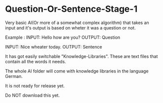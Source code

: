 # Question-Or-Sentence-Stage-1
Very basic AI(Or more of a somewhat complex algorithm) that takes an input and it's output is based on wheter it was a question or not.


Example :
INPUT: Hello how are you?
OUTPUT: Question

INPUT: Nice wheater today.
OUTPUT: Sentence

It has got easily switchable "Knowledge-Libraries".
These are text files that contain all the words it needs.

The whole AI folder will come with knowledge libraries in the language German.

It is not ready for release yet.

Do NOT download this yet.

